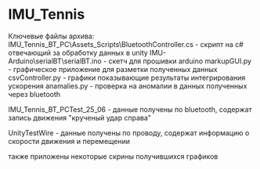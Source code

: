 # IMU_Tennis
Ключевые файлы архива:
IMU_Tennis_BT_PC\Assets\_Scripts\BluetoothController.cs - скрипт на c# отвечающий за обработку данных в unity
IMU-Arduino\serialBT\serialBT.ino - скетч для прошивки arduino
markupGUI.py - графическое приложение для разметки полученных данных
csvController.py - графики показывающие результаты интегрирования ускорения
anamalies.py - проверка на аномалии в данных полученных через bluetooth

IMU_Tennis_BT_PCTest_25_06 - данные получены по bluetooth, содержат запись движения "крученый удар справа"

UnityTestWire - данные получены по проводу, содержат информацию о скорости движения и перемещении

также приложены некоторые скрины получившихся графиков